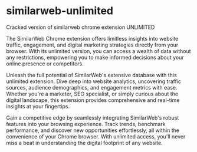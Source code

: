 # similarweb-unlimited
Cracked version of similarweb chrome extension UNLIMITED

The SimilarWeb Chrome extension offers limitless insights into website traffic, engagement, and digital marketing strategies directly from your browser. With its unlimited version, you can access a wealth of data without any restrictions, empowering you to make informed decisions about your online presence or competitors.

Unleash the full potential of SimilarWeb's extensive database with this unlimited extension. Dive deep into website analytics, uncovering traffic sources, audience demographics, and engagement metrics with ease. Whether you're a marketer, SEO specialist, or simply curious about the digital landscape, this extension provides comprehensive and real-time insights at your fingertips.

Gain a competitive edge by seamlessly integrating SimilarWeb's robust features into your browsing experience. Track trends, benchmark performance, and discover new opportunities effortlessly, all within the convenience of your Chrome browser. With unlimited access, you'll never miss a beat in understanding the digital footprint of any website.
